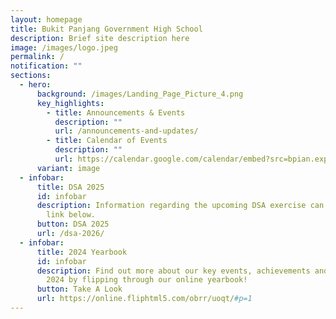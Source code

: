 ```yaml
---
layout: homepage
title: Bukit Panjang Government High School
description: Brief site description here
image: /images/logo.jpeg
permalink: /
notification: ""
sections:
  - hero:
      background: /images/Landing_Page_Picture_4.png
      key_highlights:
        - title: Announcements & Events
          description: ""
          url: /announcements-and-updates/
        - title: Calendar of Events
          description: ""
          url: https://calendar.google.com/calendar/embed?src=bpian.experience%40gmail.com&ctz=Asia%2FSingapore
      variant: image
  - infobar:
      title: DSA 2025
      id: infobar
      description: Information regarding the upcoming DSA exercise can be found in the
        link below.
      button: DSA 2025
      url: /dsa-2026/
  - infobar:
      title: 2024 Yearbook
      id: infobar
      description: Find out more about our key events, achievements and milestones in
        2024 by flipping through our online yearbook!
      button: Take A Look
      url: https://online.fliphtml5.com/obrr/uoqt/#p=1
---
```

